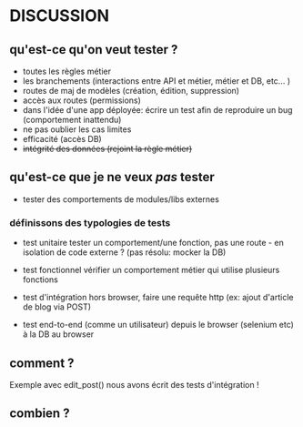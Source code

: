 # DISCUSSION

## qu'est-ce qu'on veut tester ?

* toutes les règles métier
* les branchements (interactions entre API et métier, métier et DB, etc...
  )
* routes de maj de modèles (création, édition, suppression)
* accès aux routes (permissions)
* dans l'idée d'une app déployée: écrire un test afin de reproduire un bug (comportement inattendu)
* ne pas oublier les cas limites
* efficacité (accès DB)
* ~~intégrité des données (rejoint la règle métier)~~


## qu'est-ce que je ne veux *pas* tester

* tester des comportements de modules/libs externes


### définissons des typologies de tests

* test unitaire
tester un comportement/une fonction, pas une route - en isolation de code externe ? (pas résolu: mocker la DB)
  
* test fonctionnel
vérifier un comportement métier qui utilise plusieurs fonctions

* test d'intégration
hors browser, faire une requête http (ex: ajout d'article de blog via POST)

* test end-to-end (comme un utilisateur)
depuis le browser (selenium etc) à la DB au browser


## comment ?

Exemple avec edit_post()
nous avons écrit des tests d'intégration !


## combien ?


